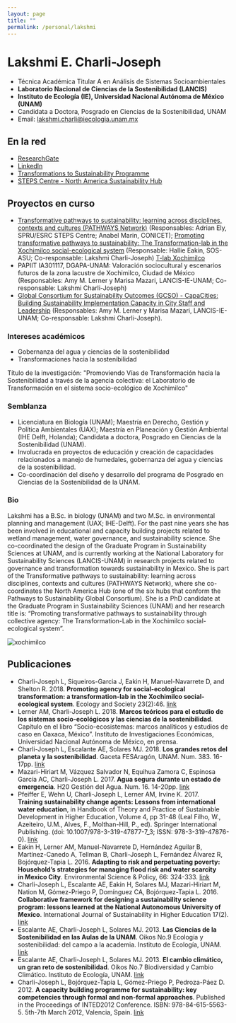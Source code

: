 ```yaml
---
layout: page
title: ""
permalink: /personal/lakshmi
---
```


# Lakshmi E. Charli-Joseph

- Técnica Académica Titular A en Análisis de Sistemas Socioambientales
- **Laboratorio Nacional de Ciencias de la Sostenibilidad (LANCIS)**
- **Instituto de Ecología (IE), Universidad Nacional Autónoma de México (UNAM)**
- Candidata a Doctora, Posgrado en Ciencias de la Sostenibilidad, UNAM
- Email: lakshmi.charli@iecologia.unam.mx

## En la red
* [ResearchGate](https://www.researchgate.net/profile/Lakshmi_Charli-Joseph)
* [LinkedIn](http://lnkd.in/bEcccN)
* [Transformations to Sustainability Programme](https://transformationstosustainability.org/people/lakshmi-charli-joseph/)
* [STEPS Centre - North America Sustainability Hub](http://steps-centre.org/global/north-america/)

## Proyectos en curso
- [Transformative pathways to sustainability: learning across disciplines, contexts and cultures (PATHWAYS Network)](http://steps-centre.org/project/tkn/) (Responsables: Adrian Ely, SPRU/ESRC STEPS Centre; Anabel Marin, CONICET); [Promoting transformative pathways to sustainability: The Transformation-lab in the Xochimilco social-ecological system](https://steps-centre.org/global/north-america/) (Responsable: Hallie Eakin, SOS-ASU; Co-responsable: Lakshmi Charli-Joseph)
[T-lab Xochimilco](https://github.com/sostenibilidad-unam/tlabs)
- PAPIIT IA301117, DGAPA-UNAM: Valoración sociocultural y escenarios futuros de la zona lacustre de Xochimilco, Ciudad de México (Responsables: Amy M. Lerner y Marisa Mazari, LANCIS-IE-UNAM; Co-responsable: Lakshmi Charli-Joseph)
- [Global Consortium for Sustainability Outcomes (GCSO) - CapaCities: Building Sustainability Implementation Capacity in City Staff and Leadership](https://sustainabilityoutcomes.org/) (Responsables: Amy M. Lerner y Marisa Mazari, LANCIS-IE-UNAM; Co-responsable: Lakshmi Charli-Joseph).

### Intereses académicos
- Gobernanza del agua y ciencias de la sostenibilidad
- Transformaciones hacia la sostenibilidad

Título de la investigación: "Promoviendo Vías de Transformación hacia la Sostenibilidad a través de la agencia colectiva: el Laboratorio de Transformación en el sistema socio-ecológico de Xochimilco"

### Semblanza
- Licenciatura en Biología (UNAM); Maestría en Derecho, Gestión y Política Ambientales (UAX); Maestría en Planeación y Gestión Ambiental (IHE Delft, Holanda); Candidata a doctora, Posgrado en Ciencias de la Sostenibilidad (UNAM).
- Involucrada en proyectos de educación y creación de capacidades relacionados a manejo de humedales, gobernanza del agua y ciencias de la sostenibilidad.
- Co-coordinación del diseño y desarrollo del programa de Posgrado en Ciencias de la Sostenibilidad de la UNAM.

### Bio
Lakshmi has a B.Sc. in biology (UNAM) and two M.Sc. in environmental planning and management (UAX; IHE-Delft). For the past nine years she has been involved in educational and capacity building projects related to wetland management, water governance, and sustainability science. She co-coordinated the design of the Graduate Program in Sustainability Sciences at UNAM, and is currently working at the National Laboratory for Sustainability Sciences (LANCIS-UNAM) in research projects related to governance and transformation towards sustainability in Mexico. She is part of the Transformative pathways to sustainability: learning across disciplines, contexts and cultures (PATHWAYS Network), where she co-coordinates the North America Hub (one of the six hubs that conform the Pathways to Sustainability Global Consortium). She is a PhD candidate at the Graduate Program in Sustainability Sciences (UNAM) and her research title is: “Promoting transformative pathways to sustainability through collective agency: The Transformation-Lab in the Xochimilco social-ecological system”.

![xochimilco](/assets/Xochi2.jpeg)

## Publicaciones
* Charli-Joseph L, Siqueiros-Garcia J, Eakin H, Manuel-Navarrete D, and Shelton R. 2018. **Promoting agency for social-ecological transformation: a transformation-lab in the Xochimilco social-ecological system**. Ecology and Society 23(2):46. [link](https://www.ecologyandsociety.org/vol23/iss2/art46/)
* Lerner AM, Charli-Joseph L. 2018. **Marcos teóricos para el estudio de los sistemas socio-ecológicos y las ciencias de la sostenibilidad**. Capítulo en el libro “Socio-ecosistemas: marcos analíticos y estudios de caso en Oaxaca, México”. Instituto de Investigaciones Económicas, Universidad Nacional Autónoma de México, en prensa.
* Charli-Joseph L, Escalante AE, Solares MJ. 2018. **Los grandes retos del planeta y la sostenibilidad**. Gaceta FESAragón, UNAM. Num. 383. 16-17pp. [link](https://publicaciones-aragon.unam.mx/repositorio/gaceta/383/383.pdf)
* Mazari-Hiriart M, Vázquez Salvador N, Equihua Zamora C, Espinosa García AC, Charli-Joseph L. 2017. **Agua segura durante un estado de emergencia**. H20 Gestión del Agua. Num. 16. 14-20pp. [link](https://issuu.com/helios_comunicacion/docs/h20-16_fin)
* Pfeiffer E, Wehn U, Charli-Joseph L, Lerner AM, Irvine K. 2017. **Training sustainability change agents: Lessons from international water education**, in Handbook of Theory and Practice of Sustainable Development in Higher Education, Volume 4, pp 31-48 (Leal Filho, W., Azeiteiro, U.M., Alves, F., Molthan-Hill, P., ed). Springer International Publishing. (doi: 10.1007/978-3-319-47877-7_3; ISSN: 978-3-319-47876-0). [link](https://link.springer.com/chapter/10.1007/978-3-319-47877-7_3)
* Eakin H, Lerner AM, Manuel-Navarrete D, Hernández Aguilar B, Martínez-Canedo A, Tellman B, Charli-Joseph L, Fernández Álvarez R, Bojórquez-Tapia L. 2016. **Adapting to risk and perpetuating poverty: Household’s strategies for managing flood risk and water scarcity in Mexico City**. Environmental Science & Policy, 66: 324-333. [link](http://www.sciencedirect.com/science/article/pii/S1462901116302921)
* Charli-Joseph L, Escalante AE, Eakin H, Solares MJ, Mazari-Hiriart M, Nation M, Gómez-Priego P, Domínguez CA, Bojórquez-Tapia L.  2016. **Collaborative framework for designing a sustainability science program: lessons learned at the National Autonomous University of Mexico**. International Journal of Sustainability in Higher Education 17(2). [link](https://www.emeraldinsight.com/doi/abs/10.1108/IJSHE-09-2014-0125#)
*	Escalante AE, Charli-Joseph L, Solares MJ. 2013. **Las Ciencias de la Sostenibilidad en las Aulas de la UNAM**. Oikos No.9 Ecología y sostenibilidad: del campo a la academia. Instituto de Ecología, UNAM. [link](http://web.ecologia.unam.mx/oikos3.0/index.php/oikos-historico/numeros-anteriores/35-posgrado)
*	Escalante AE, Charli-Joseph L, Solares MJ. 2013. **El cambio climático, un gran reto de sostenibilidad**. Oikos No.7 Biodiversidad y Cambio Climático. Instituto de Ecología, UNAM. [link](http://web.ecologia.unam.mx/oikos3.0/index.php/oikos-historico/numeros-anteriores/50-cambio-climatico-y-sostenibilidad)
*	Charli-Joseph L, Bojórquez-Tapia L, Gómez-Priego P, Pedroza-Páez D. 2012. **A capacity building programme for sustainability: key competencies through formal and non-formal approaches**. Published in the Proceedings of INTED2012 Conference. ISBN: 978-84-615-5563-5. 5th-7th March 2012, Valencia, Spain. [link](https://library.iated.org/view/CHARLIJOSEPH2012ACA)
